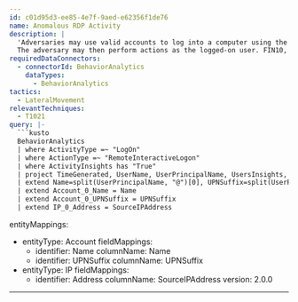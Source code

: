 ```yaml
---
id: c01d95d3-ee85-4e7f-9aed-e62356f1de76
name: Anomalous RDP Activity
description: |
  'Adversaries may use valid accounts to log into a computer using the Remote Desktop Protocol (RDP).
  The adversary may then perform actions as the logged-on user. FIN10, for example, has used RDP to move laterally to systems in the victim environment.'
requiredDataConnectors:
  - connectorId: BehaviorAnalytics
    dataTypes:
      - BehaviorAnalytics
tactics:
  - LateralMovement
relevantTechniques:
  - T1021
query: |-
  ```kusto
  BehaviorAnalytics
  | where ActivityType =~ "LogOn"
  | where ActionType =~ "RemoteInteractiveLogon"
  | where ActivityInsights has "True"
  | project TimeGenerated, UserName, UserPrincipalName, UsersInsights, ActivityType, ActionType, ActivityInsights, SourceIPAddress, SourceIPLocation, SourceDevice, DevicesInsights
  | extend Name=split(UserPrincipalName, "@")[0], UPNSuffix=split(UserPrincipalName, "@")[1]
  | extend Account_0_Name = Name
  | extend Account_0_UPNSuffix = UPNSuffix
  | extend IP_0_Address = SourceIPAddress
  ```
entityMappings:
  - entityType: Account
    fieldMappings:
      - identifier: Name
        columnName: Name
      - identifier: UPNSuffix
        columnName: UPNSuffix
  - entityType: IP
    fieldMappings:
      - identifier: Address
        columnName: SourceIPAddress
version: 2.0.0
---
```


